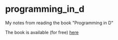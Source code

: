 # programming_in_d
My notes from reading the book "Programming in D"

The book is available (for free) [here](http://ddili.org/ders/d.en/index.html)
